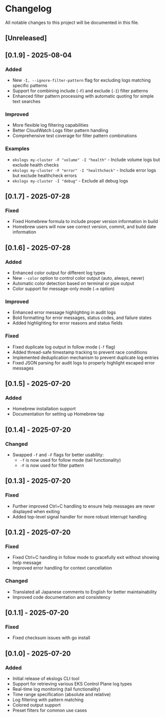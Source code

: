 # Changelog

All notable changes to this project will be documented in this file.

## [Unreleased]

## [0.1.9] - 2025-08-04

### Added
- New `-I, --ignore-filter-pattern` flag for excluding logs matching specific patterns
- Support for combining include (`-F`) and exclude (`-I`) filter patterns
- Enhanced filter pattern processing with automatic quoting for simple text searches

### Improved
- More flexible log filtering capabilities
- Better CloudWatch Logs filter pattern handling
- Comprehensive test coverage for filter pattern combinations

### Examples
- `ekslogs my-cluster -F "volume" -I "health"` - Include volume logs but exclude health checks
- `ekslogs my-cluster -F "error" -I "healthcheck"` - Include error logs but exclude healthcheck errors
- `ekslogs my-cluster -I "debug"` - Exclude all debug logs

## [0.1.7] - 2025-07-28

### Fixed
- Fixed Homebrew formula to include proper version information in build
- Homebrew users will now see correct version, commit, and build date information

## [0.1.6] - 2025-07-28

### Added
- Enhanced color output for different log types
- New `--color` option to control color output (auto, always, never)
- Automatic color detection based on terminal or pipe output
- Color support for message-only mode (`-m` option)

### Improved
- Enhanced error message highlighting in audit logs
- Bold formatting for error messages, status codes, and failure states
- Added highlighting for error reasons and status fields

### Fixed
- Fixed duplicate log output in follow mode (`-f` flag)
- Added thread-safe timestamp tracking to prevent race conditions
- Implemented deduplication mechanism to prevent duplicate log entries
- Fixed JSON parsing for audit logs to properly highlight escaped error messages

## [0.1.5] - 2025-07-20

### Added
- Homebrew installation support
- Documentation for setting up Homebrew tap

## [0.1.4] - 2025-07-20

### Changed
- Swapped `-f` and `-F` flags for better usability:
  - `-f` is now used for follow mode (tail functionality)
  - `-F` is now used for filter pattern

## [0.1.3] - 2025-07-20

### Fixed
- Further improved Ctrl+C handling to ensure help messages are never displayed when exiting
- Added top-level signal handler for more robust interrupt handling

## [0.1.2] - 2025-07-20

### Fixed
- Fixed Ctrl+C handling in follow mode to gracefully exit without showing help message
- Improved error handling for context cancellation

### Changed
- Translated all Japanese comments to English for better maintainability
- Improved code documentation and consistency

## [0.1.1] - 2025-07-20

### Fixed
- Fixed checksum issues with go install

## [0.1.0] - 2025-07-20

### Added
- Initial release of ekslogs CLI tool
- Support for retrieving various EKS Control Plane log types
- Real-time log monitoring (tail functionality)
- Time range specification (absolute and relative)
- Log filtering with pattern matching
- Colored output support
- Preset filters for common use cases
